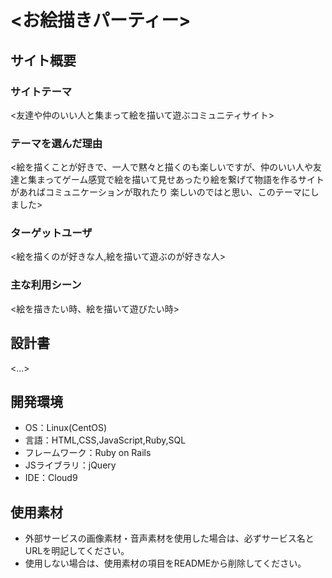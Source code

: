 # <お絵描きパーティー>


## サイト概要
### サイトテーマ
<友達や仲のいい人と集まって絵を描いて遊ぶコミュニティサイト>

### テーマを選んだ理由
<絵を描くことが好きで、一人で黙々と描くのも楽しいですが、仲のいい人や友達と集まってゲーム感覚で絵を描いて見せあったり絵を繋げて物語を作るサイトがあればコミュニケーションが取れたり
楽しいのではと思い、このテーマにしました>

### ターゲットユーザ
<絵を描くのが好きな人,絵を描いて遊ぶのが好きな人>

### 主な利用シーン
<絵を描きたい時、絵を描いて遊びたい時>

## 設計書
<...>

## 開発環境
- OS：Linux(CentOS)
- 言語：HTML,CSS,JavaScript,Ruby,SQL
- フレームワーク：Ruby on Rails
- JSライブラリ：jQuery
- IDE：Cloud9

## 使用素材
- 外部サービスの画像素材・音声素材を使用した場合は、必ずサービス名とURLを明記してください。
- 使用しない場合は、使用素材の項目をREADMEから削除してください。